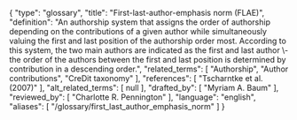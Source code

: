 {
    "type": "glossary",
    "title": "First-last-author-emphasis norm (FLAE)",
    "definition": "An authorship system that assigns the order of authorship depending on the contributions of a given author while simultaneously valuing the first and last position of the authorship order most. According to this system, the two main authors are indicated as the first and last author \\- the order of the authors between the first and last position is determined by contribution in a descending order.",
    "related_terms": [
        "Authorship",
        "Author contributions",
        "CreDit taxonomy"
    ],
    "references": [
        "Tscharntke et al. (2007)"
    ],
    "alt_related_terms": [
        null
    ],
    "drafted_by": [
        "Myriam A. Baum"
    ],
    "reviewed_by": [
        "Charlotte R. Pennington"
    ],
    "language": "english",
    "aliases": [
        "/glossary/first_last_author_emphasis_norm"
    ]
}